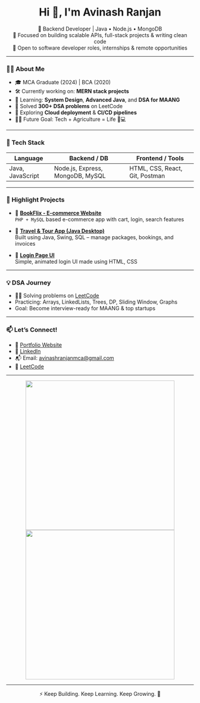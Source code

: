 <h1 align="center">Hi 👋, I'm Avinash Ranjan</h1>

<p align="center">
  🚀 Backend Developer | Java • Node.js • MongoDB  
  <br/>
  🎯 Focused on building scalable APIs, full-stack projects & writing clean code  
  <br/>
  💼 Open to software developer roles, internships & remote opportunities  
</p>

---

### 👨‍💻 About Me

- 🎓 MCA Graduate (2024) | BCA (2020)  
- 🛠️ Currently working on: **MERN stack projects**  
- 🧠 Learning: **System Design**, **Advanced Java**, and **DSA for MAANG**  
- 🧩 Solved **300+ DSA problems** on LeetCode  
- 🌱 Exploring **Cloud deployment** & **CI/CD pipelines**  
- 👨‍🌾 Future Goal: Tech + Agriculture = Life 🌾💻

---

### 🧰 Tech Stack

| Language        | Backend / DB           | Frontend / Tools     |
|-----------------|------------------------|----------------------|
| Java, JavaScript | Node.js, Express, MongoDB, MySQL | HTML, CSS, React, Git, Postman |

---

### 📂 Highlight Projects

- 🔗 [**BookFlix - E-commerce Website**](https://github.com/avinash-25/BOOKFLIX_-_E-Commerce-website)  
  `PHP + MySQL` based e-commerce app with cart, login, search features

- 🔗 [**Travel & Tour App (Java Desktop)**](https://github.com/avinash-25/Travel-Tour-management-desktop-app)  
  Built using Java, Swing, SQL – manage packages, bookings, and invoices

- 🔗 [**Login Page UI**](https://github.com/avinash-25/LoginPage)  
  Simple, animated login UI made using HTML, CSS

---

### 💡 DSA Journey

- 👨‍💻 Solving problems on [LeetCode](https://leetcode.com/Avinash25/)
- Practicing: Arrays, LinkedLists, Trees, DP, Sliding Window, Graphs
- Goal: Become interview-ready for MAANG & top startups

---

### 📫 Let’s Connect!

- 🔗 [Portfolio Website](https://avinashranjan.me)  
- 💼 [LinkedIn](https://www.linkedin.com/in/avinashranjan25/)  
- 📬 Email: avinashranjanmca@gmail.com  
- 🧠 [LeetCode](https://leetcode.com/Avinash25/)

---

<p align="center">
  <img src="https://github-readme-stats.vercel.app/api?username=avinash-25&show_icons=true&theme=github_dark" width="400" />
  <img src="https://github-readme-streak-stats.herokuapp.com?user=avinash-25&theme=github-dark-blue&date_format=M%20j%5B%2C%20Y%5D" width="400" />
</p>

---

<p align="center">⚡ Keep Building. Keep Learning. Keep Growing. 💯</p>
